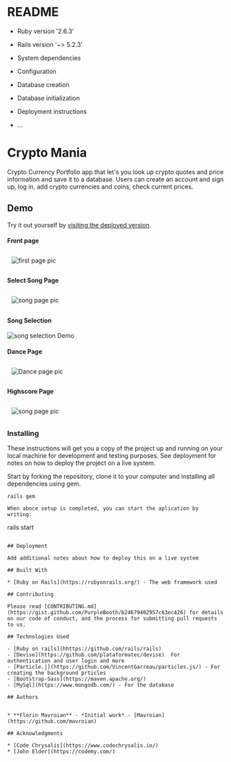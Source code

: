 # README

* Ruby version  '2.6.3'
* Rails version  '~> 5.2.3'

* System dependencies

* Configuration

* Database creation

* Database initialization

* Deployment instructions

* ...
# Crypto Mania

Crypto Currency Portfolio app that let's you look up crypto quotes and price information and save it to a database.
Users can create an account and sign up, log in, add crypto currencies and coins, check current prices.  

## Demo
Try it out yourself by [visiting the deployed version](https://crypto-mania.herokuapp.com).

#### Front page
<img src="docs/images/FirstPage.png"
     alt="first page pic "
     style=" margin: 10px;" />

#### Select Song Page
<img src="docs/images/SongPage.png"
     alt="song page pic "
     style=" margin: 10px;" />

#### Song Selection
 ![song selection Demo](docs/images/boogie.gif)

#### Dance Page
<img src="docs/images/DanceWindow.png"
     alt="Dance page pic "
     style=" margin: 10px;" />

#### Highscore Page
<img src="docs/images/HighScore.png"
     alt="song page pic "
     style=" margin: 10px;" />


### Installing
These instructions will get you a copy of the project up and running on your local machine for development and testing purposes. See deployment for notes on how to deploy the project on a live system.

Start by forking the repository, clone it to your computer and installing all dependencies using gem.

```
rails gem
```
```
When aboce setup is completed, you can start the aplication by writing:

```
rails start
```

## Deployment

Add additional notes about how to deploy this on a live system

## Built With

* [Ruby on Rails](https://rubyonrails.org/) - The web framework used

## Contributing

Please read [CONTRIBUTING.md](https://gist.github.com/PurpleBooth/b24679402957c63ec426) for details on our code of conduct, and the process for submitting pull requests to us.

## Technologies Used

- [Ruby on rails](hhttps://github.com/rails/rails)
- [Devise](https://github.com/plataformatec/devise)  For authentication and user login and more
- [Particle.j](https://github.com/VincentGarreau/particles.js/) - For creating the background prticles
- [Bootstrap-Sass](https://maven.apache.org/) 
- [MySql](https://www.mongodb.com/) - For the database

## Authors


* **Florin Mavroian** - *Initial work* - [Mavroian](https://github.com/mavroian)

## Acknowledgments

* [Code Chrysalis](https://www.codechrysalis.io/)
* [John Elder](https://codemy.com/)
